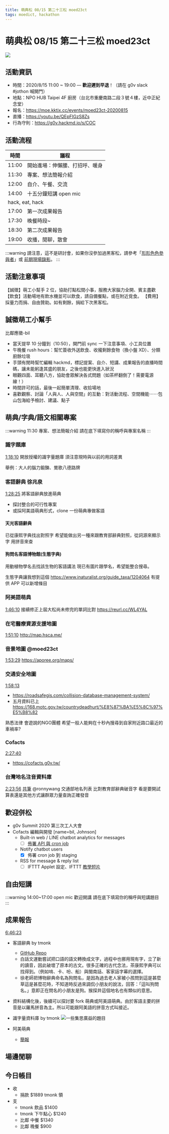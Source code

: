 ```yaml
---
title: 萌典松 08/15 第二十三松 moed23ct
tags: moedict, hackathon
---
```

# 萌典松 08/15 第二十三松 moed23ct
![](https://s3-ap-northeast-1.amazonaws.com/g0v-hackmd-images/uploads/upload_c699b2a0295286cc09822998c48fbb35.jpg)

## 活動資訊
- 時間：2020/8/15 11:00 ~ 19:00 — **歡迎遲到早退**！（請在 g0v slack #jothon 喊開門）
- 地點：NPO HUB Taipei 4F 廚房（台北市重慶南路二段３號４樓，近中正紀念堂）
- 報名：https://moe.kktix.cc/events/moed23ct-20200815
- 直播：https://youtu.be/QEpFIGzS8Zs
- 行為守則：https://g0v.hackmd.io/s/COC

## 活動流程

| 時間 | 議程 |
| -------- | -------- |
|11:00|開始進場：伸懶腰、打招呼、暖身|
|11:30| 專案、想法簡報介紹|
|12:00| 自介、午餐、交流|
|14:00| 十五分鐘短講 open mic<tr><td colspan="2"> hack, eat, hack</td></tr>|
|17:00| 第一次成果報告|
|17:30| 晚餐時段~|
|18:30|第二次成果報告|
|19:00| 收播，閒聊，散會|

:::warning
請注意，這不是研討會，如果你沒參加過黑客松，請參考「[形形色色參與者](https://hackmd.io/@VsQ_Erf8QDS3ndjx9qWsYQ/BJQfJgFz-)」或 [前期現場錄影](https://www.youtube.com/playlist?list=PLdwQWxpS513DcD-Opw0Fl370dCzTKyG20)。
:::

## 活動注意事項

【誠徵】萌工小幫手 2 位，協助打點松間小事，服務大家腦力全開、賓主盡歡
【飲食】活動場地有飲水機並可以飲食，請自備餐點，或在附近覓食。
【費用】採量力而捐、自由贊助。如有剩餘，捐給下次黑客松。

## 誠徵萌工小幫手

比鄰應徵-bil

- 當天提早 10 分鐘到（10:50），開門前 sync 一下注意事項、小工具位置
- 午晚餐 rush hours：幫忙簽收外送飲食、收攏剩餘食物（換小盤 XD）、分類廚餘垃圾
- 手頭有閒時幫忙編輯 hackmd，標記提案、自介、短講、成果報告的直播時間碼，讓未能躬逢其盛的朋友，之後也能更快進入狀況 
- 眼觀四面、耳聽八方，協助會眾解決各式問題（如茶杯翻倒了！需要電源線！）
- 時間許可的話，最後一起簡單清理、收拾場地
- 喜歡觀察、討論「人與人、人與空間」的互動：對活動流程、空間機能⋯⋯包山包海給予檢討、建議、點子

## 萌典/字典/語文相關專案
:::warning
11:30 專案、想法簡報介紹
請在底下填寫你的稱呼與專案名稱
:::
### 識字題庫
[1:18:10](https://youtu.be/QEpFIGzS8Zs?t=4691)
開放授權的識字量題庫
須注意現時與以前的用詞差異

舉例：大人的腦力鍛鍊、鶯歌八德路牌

### 客語辭典 徐兆泉
[1:28:25](https://youtu.be/QEpFIGzS8Zs?t=5305)
將客語辭典放進萌典

- 探討整合的可行性專案
- 或採阿美語萌典形式，clone 一份萌典專做客語

#### 天光客語辭典
已從康熙字典找出對照字
希望能做出另一種來跟教育部辭典對照，從詞源來顯示字
用拼音來查  
#### 狗問名客語博物館(生態字典)
用動植物學名去找該生物的客語講法
現已有圖片跟學名，希望能整合搜尋。

生態字典讓我想到這個 https://www.inaturalist.org/guide_taxa/1204064
有提供 APP 可以新增條目

### 阿美語萌典
[1:46:10](https://youtu.be/QEpFIGzS8Zs?t=6370)
接續修正上屆大松尚未修完的單詞比對
https://reurl.cc/WL4YAL

### 在宅醫療資源支援地圖
[1:51:10](https://youtu.be/QEpFIGzS8Zs?t=6670)
http://map.hsca.me/

### 音景地圖 @moed23ct
[1:53:29](https://youtu.be/QEpFIGzS8Zs?t=6809)
https://aporee.org/maps/

### 交通安全地圖
[1:58:13](https://youtu.be/QEpFIGzS8Zs?t=7093)
- https://roadsafegis.com/collision-database-management-system/
- 五月資料已上 https://168.motc.gov.tw/countrydeadhurt/%E8%87%BA%E5%8C%97%E5%B8%82

熟悉法律 會遊說的NGO團體
希望一般人能夠在十秒內搜尋到自家附近路口最近的車禍率?

### Cofacts
[2:27:40](https://youtu.be/QEpFIGzS8Zs?t=8860 )
- https://cofacts.g0v.tw/


### 台灣地名注音資料庫
[2:23:56](https://youtu.be/QEpFIGzS8Zs?t=9176)
[共筆](https://g0v.hackmd.io/e3ySWl-BQTyT8tC4Yl98HA)
@ronnywang
交通部地名列表
比對教育部辭典破音字
看是要開試算表還是其他方式讓群眾力量查詢正確發音

## 歡迎併松
- g0v Summit 2020 第三次工人大會
- Cofacts 編輯與開發 [name=bil, Johnson]
    - Built-in web / LINE chatbot analytics for messages
        - [ ] [佈署 API 與 cron job](https://g0v.hackmd.io/eitM7s0bSSeS3kg-MAcpDw?both#Server-setup)
    - Notify chatbot users
        - [x] 佈署 cron job 到 staging
    - RSS for message & reply list
        - [ ] IFTTT Applet 設定、IFTTT [教學短片](https://g0v.hackmd.io/rEtx-47bRHeW2aM05DINDQ#RSS-%E8%A8%82%E9%96%B1%E6%95%99%E5%AD%B8%E5%BD%B1%E7%89%87)

## 自由短講
:::warning
14:00~17:00 open mic 歡迎開講
請在底下填寫你的稱呼與短講題目
:::

## 成果報告
[6:46:23](https://youtu.be/QEpFIGzS8Zs?t=24383 )
- 客語辭典 by tmonk
    - [GitHub Repo](https://github.com/felixshai/HSU-Hakka-dictonary)
    - 白話文運動嘗試把口語的語文轉換成文字，過程中也挪用現有字，立了新的讀音，因此破壞了原本的古文。很多正確的古代念法，茶康熙字典可以找得到。（例如啃、卡、吩、船）與閩南話、客家話字幕的選擇。
    - 徐老師把博物辭典命名為狗問名，是因為過去老人家被小孩問到這是甚麼草這是甚麼花時，不知道時反過來調侃小朋友的說法，回答：「這叫狗問名。」意即正在問名的小朋友是狗。猴探井這個地名也有類似的意思。
- 資料結構化後，後續可以探討要 fork 萌典或阿美語萌典。由於客語主要的拼音是以羅馬拼音為主。所以可能跟阿美語的拼音方式叫接近。

- 識字量資料庫 by tmonk
![一些集思廣益的題目](https://s3-ap-northeast-1.amazonaws.com/g0v-hackmd-images/uploads/upload_4b2d8c523116dbfebf6a42dbd26653a2.jpg)

- 阿美萌典
  - [簡報](https://docs.google.com/presentation/d/12H76td4I94_Y7MfoJkofisDwUFSLuFn5SCldv0zxt-Q/edit#slide=id.g715326508b_13_0)

## 場邊閒聊

## 今日帳目

- 收
    - 捐款 $1889 tmonk 領
- 支
    - tmonk 飲品 $1400
    - tmonk 下午點心 $1240
    - 比鄰 中餐 $1340
    - 比鄰 晚餐 $900

